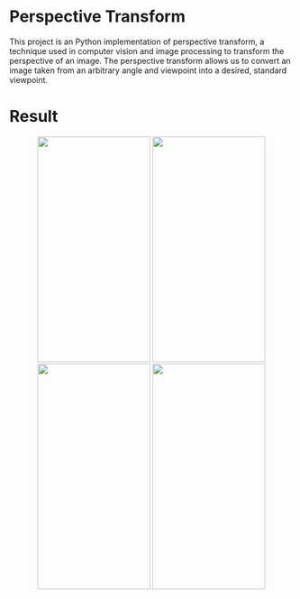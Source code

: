 # Perspective Transform

This project is an Python implementation of perspective transform, a technique used in computer vision and image processing to transform the perspective of an image. The perspective transform allows us to convert an image taken from an arbitrary angle and viewpoint into a desired, standard viewpoint.


# Result

<p align="center">
  <img src="https://github.com/yilmazburakbas/perspective-transform/assets/112802827/70ccfced-fdfc-49b3-b634-b92d1be4a949" width="200" height="400">
  <img src="https://github.com/yilmazburakbas/perspective-transform/assets/112802827/b7c4432e-02e8-4541-b836-c4588d88ca35" width="200" height="400">
  <img src="https://github.com/yilmazburakbas/perspective-transform/assets/112802827/0e7d9cb5-c56e-4c77-a500-fc87f00f1ac9" width="200" height="400">
  <img src="https://github.com/yilmazburakbas/perspective-transform/assets/112802827/03fdbc9f-19af-4a1f-94ac-f86aec28524f" width="200" height="400">
</p>

